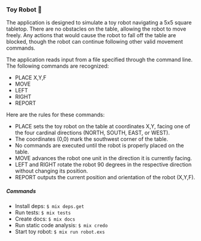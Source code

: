 ### Toy Robot :robot:

The application is designed to simulate a toy robot navigating a 5x5 square tabletop. There are no obstacles on the table, allowing the robot to move freely. Any actions that would cause the robot to fall off the table are blocked, though the robot can continue following other valid movement commands.

The application reads input from a file specified through the command line. The following commands are recognized:
* PLACE X,Y,F
* MOVE
* LEFT
* RIGHT
* REPORT

Here are the rules for these commands:
* PLACE sets the toy robot on the table at coordinates X,Y, facing one of the four cardinal directions (NORTH, SOUTH, EAST, or WEST).
* The coordinates (0,0) mark the southwest corner of the table.
* No commands are executed until the robot is properly placed on the table.
* MOVE advances the robot one unit in the direction it is currently facing.
* LEFT and RIGHT rotate the robot 90 degrees in the respective direction without changing its position.
* REPORT outputs the current position and orientation of the robot (X,Y,F).

##### Commands
* Install deps: `$ mix deps.get`
* Run tests: `$ mix tests`
* Create docs: `$ mix docs`
* Run static code analysis: `$ mix credo`
* Start toy robot: `$ mix run robot.exs`
